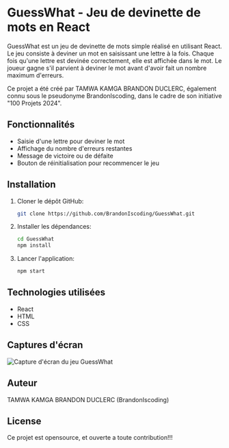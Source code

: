 # GuessWhat - Jeu de devinette de mots en React

GuessWhat est un jeu de devinette de mots simple réalisé en utilisant React. Le jeu consiste à deviner un mot en saisissant une lettre à la fois. Chaque fois qu'une lettre est devinée correctement, elle est affichée dans le mot. Le joueur gagne s'il parvient à deviner le mot avant d'avoir fait un nombre maximum d'erreurs.

Ce projet a été créé par TAMWA KAMGA BRANDON DUCLERC, également connu sous le pseudonyme BrandonIscoding, dans le cadre de son initiative "100 Projets 2024".

## Fonctionnalités

- Saisie d'une lettre pour deviner le mot
- Affichage du nombre d'erreurs restantes
- Message de victoire ou de défaite
- Bouton de réinitialisation pour recommencer le jeu

## Installation

1. Cloner le dépôt GitHub:
   ```bash
   git clone https://github.com/BrandonIscoding/GuessWhat.git
   ```

2. Installer les dépendances:
   ```bash
   cd GuessWhat
   npm install
   ```

3. Lancer l'application:
   ```bash
   npm start
   ```

## Technologies utilisées

- React
- HTML
- CSS

## Captures d'écran

![Capture d'écran du jeu GuessWhat](screenshot.png)

## Auteur

TAMWA KAMGA BRANDON DUCLERC (BrandonIscoding)

## License

Ce projet est opensource, et ouverte a toute contribution!!!
